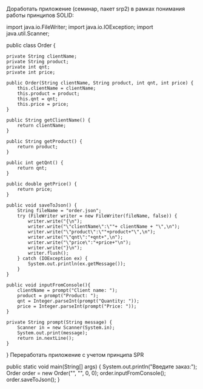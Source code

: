 Доработать приложение (семинар, пакет srp2) в рамках понимания работы принципов SOLID:

import java.io.FileWriter;
import java.io.IOException;
import java.util.Scanner;

public class Order {

    private String clientName;
    private String product;
    private int qnt;
    private int price;

    public Order(String clientName, String product, int qnt, int price) {
        this.clientName = clientName;
        this.product = product;
        this.qnt = qnt;
        this.price = price;
    }

    public String getClientName() {
        return clientName;
    }

    public String getProduct() {
        return product;
    }

    public int getQnt() {
        return qnt;
    }

    public double getPrice() {
        return price;
    }

    public void saveToJson() {
        String fileName = "order.json";
        try (FileWriter writer = new FileWriter(fileName, false)) {
            writer.write("{\n");
            writer.write("\"clientName\":\""+ clientName + "\",\n");
            writer.write("\"product\":\""+product+"\",\n");
            writer.write("\"qnt\":"+qnt+",\n");
            writer.write("\"price\":"+price+"\n");
            writer.write("}\n");
            writer.flush();
        } catch (IOException ex) {
            System.out.println(ex.getMessage());
        }
    }

    public void inputFromConsole(){
        clientName = prompt("Client name: ");
        product = prompt("Product: ");
        qnt = Integer.parseInt(prompt("Quantity: "));
        price = Integer.parseInt(prompt("Price: "));
    }

    private String prompt(String message) {
        Scanner in = new Scanner(System.in);
        System.out.print(message);
        return in.nextLine();
    }

}
Переработать приложение с учетом принципа SPR

public static void main(String[] args) {
    System.out.println("Введите заказ:");
    Order order = new Order("", "", 0, 0);
    order.inputFromConsole();
    order.saveToJson();
}
